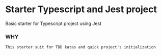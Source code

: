 # Starter Typescript and Jest project
Basic starter for Typescript project using Jest

### WHY
    This starter suit for TDD katas and quick project's initialization

